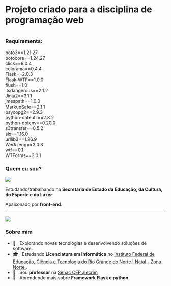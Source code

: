 ### <h1>Projeto criado para a disciplina de programação web<h1>
### Requirements:
boto3==1.21.27<br>
botocore==1.24.27<br>
click==8.0.4<br>
colorama==0.4.4<br>
Flask==2.0.3<br>
Flask-WTF==1.0.0<br>
flush==1.0<br>
itsdangerous==2.1.2<br>
Jinja2==3.1.1<br>
jmespath==1.0.0<br>
MarkupSafe==2.1.1<br>
psycopg2==2.9.3<br>
python-dateutil==2.8.2<br>
python-dotenv==0.20.0<br>
s3transfer==0.5.2<br>
six==1.16.0<br>
urllib3==1.26.9<br>
Werkzeug==2.0.3<br>
wtf==0.1<br>
WTForms==3.0.1<br>



### Quem eu sou?

<img src="https://img.shields.io/static/v1?label=Overview&message=valtemirprocopio&color=f8efd4&style=for-the-badge&logo=GitHub">

<p>

Estudando/trabalhando na **Secretaria de Estado da Educação, da Cultura, do Esporte e do Lazer**<br/>

Apaixonado por **front-end**.


</p>
<hr>


![](https://komarev.com/ghpvc/?username=valtemirprocopio&color=006bed)

<h3> Sobre mim </h3>

- 🤔 &nbsp; Explorando novas tecnologias e desenvolvendo soluções de software.
- 🎓 &nbsp; Estudando **Licenciatura em Informática** no <a href="https://portal.ifrn.edu.br/campus/natalzonanorte">Instituto Federal de Educação, Ciência e Tecnologia do Rio Grande do Norte | Natal - Zona Norte
</a>.
- 💼 &nbsp; Sou **professor** na <a href="http://www.educacao.rn.gov.br/">Senac CEP alecrim</a>
- 🌱 &nbsp; Aprendendo mais sobre **Framework Flask e python**.


